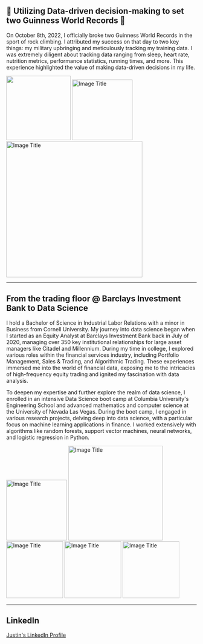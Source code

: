 ## 🥇 Utilizing Data-driven decision-making to set two Guinness World Records 🥇

On October 8th, 2022, I officially broke two Guinness World Records in the sport of rock climbing. I attributed my success on that day to two key things: my military upbringing and meticulously tracking my training data. I was extremely diligent about tracking data ranging from sleep, heart rate, nutrition metrics, performance statistics, running times, and more. This experience highlighted the value of making data-driven decisions in my life.

<img src="https://github.com/justinvalli/justinvalli/assets/124414690/daf60c06-8fbb-4f16-b19a-c61a3de6591f" width="170" />

<img src="https://github.com/justinvalli/justinvalli/assets/124414690/5b78486f-e3d3-418c-aedc-4e6b098148a8" width="160" alt="Image Title">

<img src="https://github.com/justinvalli/justinvalli/assets/124414690/a0d50827-3f04-4ed8-a440-1c5032a686a0" width="360" alt="Image Title">

------
## From the trading floor @ Barclays Investment Bank to Data Science

I hold a Bachelor of Science in Industrial Labor Relations with a minor in Business from Cornell University. My journey into data science began when I started as an Equity Analyst at Barclays Investment Bank back in July of 2020, managing over 350 key institutional relationships for large asset managers like Citadel and Millennium. During my time in college, I explored various roles within the financial services industry, including Portfolio Management, Sales & Trading, and Algorithmic Trading. These experiences immersed me into the world of financial data, exposing me to the intricacies of high-frequency equity trading and ignited my fascination with data analysis.

To deepen my expertise and further explore the realm of data science, I enrolled in an intensive Data Science boot camp at Columbia University's Engineering School and advanced mathematics and computer science at the University of Nevada Las Vegas. During the boot camp, I engaged in various research projects, delving deep into data science, with a particular focus on machine learning applications in finance. I worked extensively with algorithms like random forests, support vector machines, neural networks, and logistic regression in Python. 

<img src="https://github.com/justinvalli/justinvalli/assets/124414690/a1fe8b74-f0fc-493c-bb75-22af54093ed4)" width="160" alt="Image Title">

<img src="https://github.com/justinvalli/justinvalli/assets/124414690/6004eefe-b840-4f2b-8870-3d1b9f7d41b4" width="250" alt="Image Title">

<img src="https://github.com/justinvalli/justinvalli/assets/124414690/d7b582e7-b3b3-4589-8996-6c8f64fbb02e" width="150" alt="Image Title">

<img src="https://github.com/justinvalli/justinvalli/assets/124414690/7d40f847-5072-4f59-abd5-d055a3c5cfac" width="150" alt="Image Title">

<img src="https://github.com/justinvalli/justinvalli/assets/124414690/805279b4-1af6-4ee9-a811-04575cb7af43" width="150" alt="Image Title">

------
## LinkedIn
[Justin's LinkedIn Profile](https://www.linkedin.com/in/justinvalli/)
